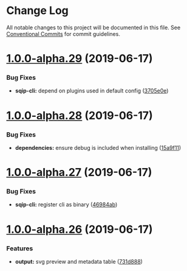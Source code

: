 # Change Log

All notable changes to this project will be documented in this file.
See [Conventional Commits](https://conventionalcommits.org) for commit guidelines.

# [1.0.0-alpha.29](https://github.com/axe312ger/sqip/compare/sqip-cli@1.0.0-alpha.28...sqip-cli@1.0.0-alpha.29) (2019-06-17)


### Bug Fixes

* **sqip-cli:** depend on plugins used in default config ([3705e0e](https://github.com/axe312ger/sqip/commit/3705e0e))





# [1.0.0-alpha.28](https://github.com/axe312ger/sqip/compare/sqip-cli@1.0.0-alpha.27...sqip-cli@1.0.0-alpha.28) (2019-06-17)


### Bug Fixes

* **dependencies:** ensure debug is included when installing ([15a9f11](https://github.com/axe312ger/sqip/commit/15a9f11))





# [1.0.0-alpha.27](https://github.com/axe312ger/sqip/compare/sqip-cli@1.0.0-alpha.26...sqip-cli@1.0.0-alpha.27) (2019-06-17)


### Bug Fixes

* **sqip-cli:** register cli as binary ([46984ab](https://github.com/axe312ger/sqip/commit/46984ab))





# [1.0.0-alpha.26](https://github.com/axe312ger/sqip/compare/sqip-cli@1.0.0-alpha.25...sqip-cli@1.0.0-alpha.26) (2019-06-17)


### Features

* **output:** svg preview and metadata table ([731d888](https://github.com/axe312ger/sqip/commit/731d888))
